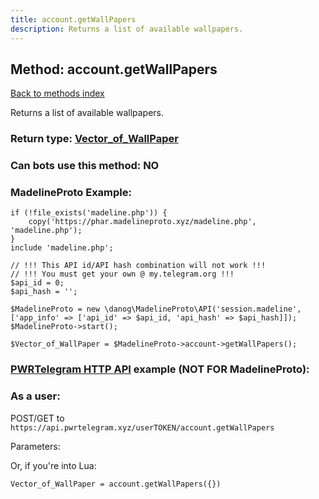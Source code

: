 ```yaml
---
title: account.getWallPapers
description: Returns a list of available wallpapers.
---
```

## Method: account.getWallPapers  
[Back to methods index](index.md)


Returns a list of available wallpapers.



### Return type: [Vector\_of\_WallPaper](../types/WallPaper.md)

### Can bots use this method: **NO**


### MadelineProto Example:


```
if (!file_exists('madeline.php')) {
    copy('https://phar.madelineproto.xyz/madeline.php', 'madeline.php');
}
include 'madeline.php';

// !!! This API id/API hash combination will not work !!!
// !!! You must get your own @ my.telegram.org !!!
$api_id = 0;
$api_hash = '';

$MadelineProto = new \danog\MadelineProto\API('session.madeline', ['app_info' => ['api_id' => $api_id, 'api_hash' => $api_hash]]);
$MadelineProto->start();

$Vector_of_WallPaper = $MadelineProto->account->getWallPapers();
```

### [PWRTelegram HTTP API](https://pwrtelegram.xyz) example (NOT FOR MadelineProto):



### As a user:

POST/GET to `https://api.pwrtelegram.xyz/userTOKEN/account.getWallPapers`

Parameters:




Or, if you're into Lua:

```
Vector_of_WallPaper = account.getWallPapers({})
```

